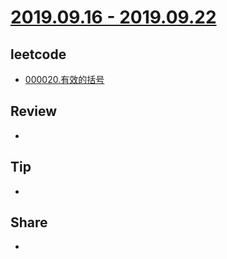 # [2019.09.16 - 2019.09.22](https://github.com/vjudge/ARTS/blob/master/2019/第0023周.md)

## leetcode
* [000020.有效的括号](https://github.com/vjudge/leetcode/tree/master/000001-000200/000020.有效的括号)

## Review
*

## Tip
*

## Share
*

